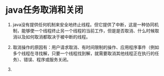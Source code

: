 # java任务取消和关闭

1. java没有提供任何机制来安全地终止线程。但它提供了中断，这是一种协同机制，能够使一个线程终止另一个线程的当前工作，但是是否取消、什么时候取消以及如何取消都取决于被中断的线程。

2. 取消操作的原因有：用户请求取消、有时间限制的操作、应用程序事件（例如多个线程在寻找解，只要一个线程找到解，就需要取消其他线程正在执行的任务）、错误、程序或服务关闭。

3. 
